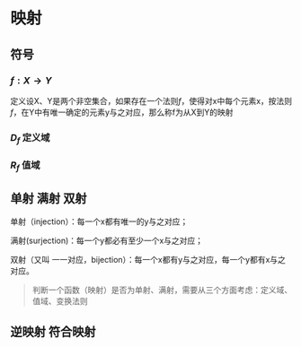 # 映射

## 符号

### $f:X\rightarrow Y$

定义设X、Y是两个非空集合，如果存在一个法则$f$，使得对x中每个元素x，按法则$f$，在Y中有唯一确定的元素y与之对应，那么称f为从X到Y的映射

### $D_f$ 定义域

### $R_f$ 值域

## 单射 满射 双射

单射（injection）：每一个x都有唯一的y与之对应；

满射(surjection)：每一个y都必有至少一个x与之对应；

双射（又叫 一一对应，bijection）：每一个x都有y与之对应，每一个y都有x与之对应。

> 判断一个函数（映射）是否为单射、满射，需要从三个方面考虑：定义域、值域、变换法则

## 逆映射 符合映射

 